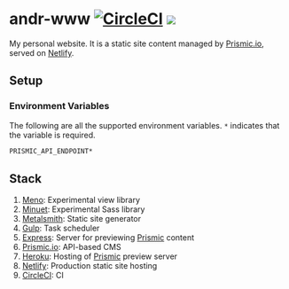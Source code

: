 # andr-www [![CircleCI](https://img.shields.io/circleci/build/github/andrewscwei/andr-www.svg)](https://circleci.com/gh/andrewscwei/andr-www) [![](https://img.shields.io/netlify/e1f30fd3-f80a-4354-8339-947de1d70beb)](https://app.netlify.com/sites/aristotl)

My personal website. It is a static site content managed by [Prismic.io](http://prismic.io), served on [Netlify](http://netlify.com).

## Setup

### Environment Variables

The following are all the supported environment variables. `*` indicates that the variable is required.

```sh
PRISMIC_API_ENDPOINT*
```

## Stack

1. [Meno](http://npmjs.com/package/meno): Experimental view library
2. [Minuet](http://npmjs.com/package/minuet): Experimental Sass library
3. [Metalsmith](http://metalsmith.io): Static site generator
4. [Gulp](http://gulpjs.com): Task scheduler
5. [Express](http://expressjs.com): Server for previewing [Prismic](http://prismic.io) content
6. [Prismic.io](http://prismic.io): API-based CMS
7. [Heroku](http://heroku.com): Hosting of [Prismic](http://prismic.io) preview server
8. [Netlify](http://netlify.com): Production static site hosting
9. [CircleCI](http://circleci.com): CI
